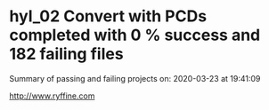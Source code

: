 # hyl_02 Convert with PCDs completed with 0 % success and 182 failing files

Summary of passing and failing projects on: 2020-03-23 at 19:41:09

http://www.ryffine.com
